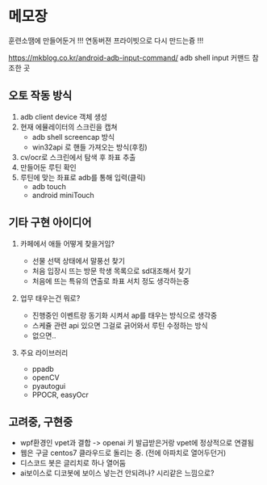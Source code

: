 # 메모장    
훈련소땜에 만들어둔거
!!! 연동버젼 프라이빗으로 다시 만드는즁 !!!

https://mkblog.co.kr/android-adb-input-command/
adb shell input 커맨드 참조한 곳

## 오토 작동 방식
1. adb client device 객체 생성
2. 현재 에뮬레이터의 스크린을 캡쳐
   - adb shell screencap 방식
   - win32api 로 핸들 가져오는 방식(후킹)
3. cv/ocr로 스크린에서 탐색 후 좌표 추출
4. 만들어둔 루틴 확인
5. 루틴에 맞는 좌표로 adb를 통해 입력(클릭)
   - adb touch 
   - android miniTouch 

## 기타 구현 아이디어
1. 카페에서 애들 어떻게 찾을거임?   
   - 선물 선택 상태에서 말풍선 찾기
   - 처음 입장시 뜨는 방문 학생 목록으로 sd대조해서 찾기
   - 처음에 뜨는 특유의 연출로 좌표 서치
정도 생각하는중

2. 업무 태우는건 뭐로?
   - 진행중인 이벤트랑 동기화 시켜서 ap를 태우는 방식으로 생각중
   - 스케쥴 관련 api 있으면 그걸로 긁어와서 루틴 수정하는 방식
   - 없으면..

3. 주요 라이브러리
   - ppadb
   - openCV
   - pyautogui
   - PPOCR, easyOcr
  
## 고려중, 구현중 
- wpf환경인 vpet과 결합 -> openai 키 발급받은거랑 vpet에 정상적으로 연결됨
- 웹은 구글 centos7 클라우드로 돌리는 중. (전에 아파치로 열어두던거)
- 디스코드 봇은 글리치로 하나 열어둠
- ai보이스로 디코봇에 보이스 넣는건 안되려나? 시리같은 느낌으로?
